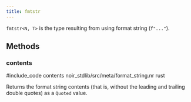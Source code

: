 ```yaml
---
title: fmtstr
---
```


`fmtstr<N, T>` is the type resulting from using format string (`f"..."`).

## Methods

### contents

#include_code contents noir_stdlib/src/meta/format_string.nr rust

Returns the format string contents (that is, without the leading and trailing double quotes) as a `Quoted` value.